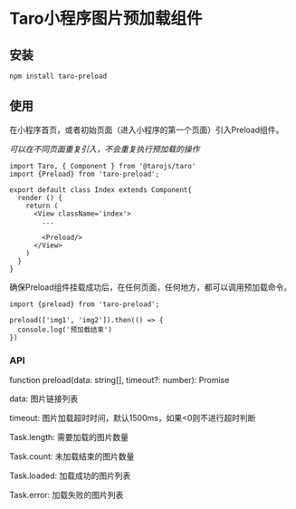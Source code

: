 # Taro小程序图片预加载组件

## 安装
```
npm install taro-preload
```

## 使用
在小程序首页，或者初始页面（进入小程序的第一个页面）引入Preload组件。

_可以在不同页面重复引入，不会重复执行预加载的操作_
```tsx
import Taro, { Component } from '@tarojs/taro'
import {Preload} from 'taro-preload';

export default class Index extends Component{
  render () {
    return (
      <View className='index'>
        ...

        <Preload/>
      </View>
    )
  }
}
```

确保Preload组件挂载成功后，在任何页面，任何地方，都可以调用预加载命令。
```tsx
import {preload} from 'taro-preload';

preload(['img1', 'img2']).then(() => {
  console.log('预加载结束')
})
```

### API
function preload(data: string[], timeout?: number): Promise<Task>

data: 图片链接列表

timeout: 图片加载超时时间，默认1500ms，如果<0则不进行超时判断

Task.length: 需要加载的图片数量

Task.count: 未加载结束的图片数量

Task.loaded: 加载成功的图片列表

Task.error: 加载失败的图片列表
